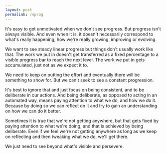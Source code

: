 ```yaml
---
layout: post
permalink: /vprog
---
```

It's easy to get unmotivated when we don't see progress.
But progress isn't always visible.
And even when it is, it doesn't necessarily correspond to what's really happening, how we're really growing, improving or evolving.

We want to see steady linear progress but things don't usually work like that.
The work we put in doesn't get transferred as a fixed percentage to a visible progress bar to reach the next level.
The work we put in gets accumulated, just not as we expect it to.

We need to keep on putting the effort and eventually there will be something to show for.
But we can't seek to see a constant progression.

It's best to ignore that and just focus on being consistent, and to be deliberate in our actions.
And being deliberate, as opposed to acting in an automated way, means paying attention to what we do, and how we do it.
Because by doing so we can reflect on it and try to gain an understanding on how we can do it better.

Sometimes it is true that we're not getting anywhere, but that gets fixed by paying attention to what we're doing, and that is achieved by being deliberate.
Even if we feel we're not getting anywhere as long as we keep on reflecting and then tweaking what we do, we'll get there.

We just need to see beyond what's visible and persevere.